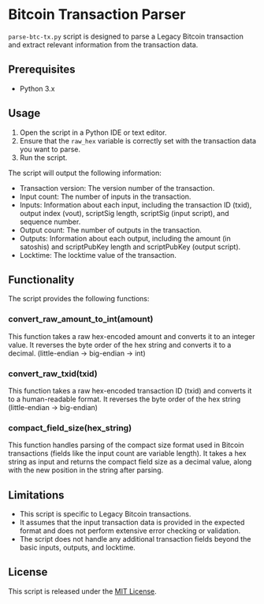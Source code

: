 # Bitcoin Transaction Parser

`parse-btc-tx.py` script is designed to parse a Legacy Bitcoin transaction and extract relevant information from the transaction data.

## Prerequisites

- Python 3.x

## Usage

1. Open the script in a Python IDE or text editor.
2. Ensure that the `raw_hex` variable is correctly set with the transaction data you want to parse.
3. Run the script.

The script will output the following information:

- Transaction version: The version number of the transaction.
- Input count: The number of inputs in the transaction.
- Inputs: Information about each input, including the transaction ID (txid), output index (vout), scriptSig length, scriptSig (input script), and sequence number.
- Output count: The number of outputs in the transaction.
- Outputs: Information about each output, including the amount (in satoshis) and scriptPubKey length and scriptPubKey (output script).
- Locktime: The locktime value of the transaction.

## Functionality

The script provides the following functions:

### convert_raw_amount_to_int(amount)

This function takes a raw hex-encoded amount and converts it to an integer value. It reverses the byte order of the hex string and converts it to a decimal. (little-endian -> big-endian -> int)

### convert_raw_txid(txid)

This function takes a raw hex-encoded transaction ID (txid) and converts it to a human-readable format. It reverses the byte order of the hex string (little-endian -> big-endian)

### compact_field_size(hex_string)

This function handles parsing of the compact size format used in Bitcoin transactions (fields like the input count are variable length). It takes a hex string as input and returns the compact field size as a decimal value, along with the new position in the string after parsing.

## Limitations

- This script is specific to Legacy Bitcoin transactions.
- It assumes that the input transaction data is provided in the expected format and does not perform extensive error checking or validation.
- The script does not handle any additional transaction fields beyond the basic inputs, outputs, and locktime.

## License

This script is released under the [MIT License](https://opensource.org/licenses/MIT).
